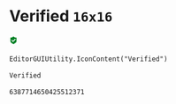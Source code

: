 # Verified `16x16`
<img src="/img/Verified.png" width=16 height=16>

``` CSharp
EditorGUIUtility.IconContent("Verified")
```
```
Verified
```
```
6387714650425512371
```
